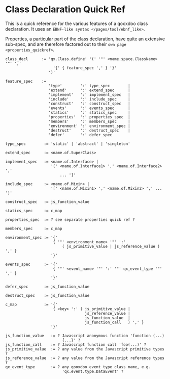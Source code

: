 # Class Declaration Quick Ref

This is a quick reference for the various features of a qooxdoo class
declaration. It uses an `EBNF-like syntax </pages/tool/ebnf_like>`.

Properties, a particular part of the class declaration, have quite an
extensive sub-spec, and are therefore factored out to their `own page
<properties_quickref>`.

    class_decl      := 'qx.Class.define' '(' '"' <name.space.ClassName> '"' ','
                         '{' { feature_spec ',' } '}'
                       ')'
    
    feature_spec    := 
                       'type'        ':' type_spec        |
                       'extend'      ':' extend_spec      |
                       'implement'   ':' implement_spec   |
                       'include'     ':' include_spec     |
                       'construct'   ':' construct_spec   |
                       'events'      ':' events_spec      |
                       'statics'     ':' statics_spec     |
                       'properties'  ':' properties_spec  |
                       'members'     ':' members_spec     |
                       'environment' ':' environment_spec |
                       'destruct'    ':' destruct_spec    |
                       'defer'       ':' defer_spec
    
    type_spec        := 'static' | 'abstract' | 'singleton'
    
    extend_spec      := <name.of.SuperClass>
    
    implement_spec   := <name.of.Interface> | 
                        '[' <name.of.Interface1> ',' <name.of.Interface2> ',' 
                            ... ']'
    
    include_spec     := <name.of.Mixin> | 
                        '[' <name.of.Mixin1> ',' <name.of.Mixin2> ',' ... ']'
    
    construct_spec   := js_function_value
    
    statics_spec     := c_map
    
    properties_spec  := ? see separate properties quick ref ?
    
    members_spec     := c_map
    
    environment_spec := '{' 
                         { '"' <environment_name> '"' ':' 
                             ( js_primitive_value | js_reference_value ) ',' }
                        '}'
    
    events_spec      := '{' 
                         { '"' <event_name> '"' ':' '"' qx_event_type '"' ',' } 
                        '}'
    
    defer_spec       := js_function_value
    
    destruct_spec    := js_function_value
    
    c_map            := '{' 
                         { <key> ':' ( js_primitive_value | 
                                       js_reference_value | 
                                       js_function_value  |
                                       js_function_call   ) ',' } 
                        '}'
    
    js_function_value   := ? Javascript anonymous function 'function (...) 
                             {...}' ?
    js_function_call    := ? Javascript function call 'foo(...)' ?
    js_primitive_value  := ? any value from the Javascript primitive types ?
    js_reference_value  := ? any value from the Javascript reference types ?
    qx_event_type       := ? any qooxdoo event type class name, e.g. 
                             'qx.event.type.DataEvent' ?
